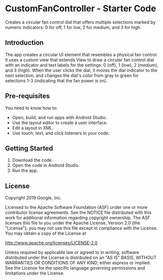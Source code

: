 CustomFanController - Starter Code
===================================

Creates a circular fan control dial that offers multiple selections marked by
numeric indicators: 0 for off, 1 for low, 2 for medium, and 3 for high.

Introduction
------------

The app creates a circular UI element that resembles a physical fan control.
It uses a custom view that extends View to draw a circular fan control dial
with an indicator and text labels for the settings: 0 (off), 1 (low),
2 (medium), and 3 (high). When the user clicks the dial, it moves the
dial indicator to the next selection, and changes the dial's color from
gray to green for selections 1-3 (indicating that the fan power is on).


Pre-requisites
--------------

You need to know how to:
- Open, build, and run apps with Android Studio.
- Use the layout editor to create a user interface.
- Edit a layout in XML.
- Use touch, text, and click listeners in your code.

Getting Started
---------------

1. Download the code.
2. Open the code in Android Studio.
3. Run the app.

License
-------

Copyright 2019 Google, Inc.

Licensed to the Apache Software Foundation (ASF) under one or more contributor
license agreements.  See the NOTICE file distributed with this work for
additional information regarding copyright ownership.  The ASF licenses this
file to you under the Apache License, Version 2.0 (the "License"); you may not
use this file except in compliance with the License.  You may obtain a copy of
the License at

  http://www.apache.org/licenses/LICENSE-2.0

Unless required by applicable law or agreed to in writing, software
distributed under the License is distributed on an "AS IS" BASIS, WITHOUT
WARRANTIES OR CONDITIONS OF ANY KIND, either express or implied.  See the
License for the specific language governing permissions and limitations under
the License.
